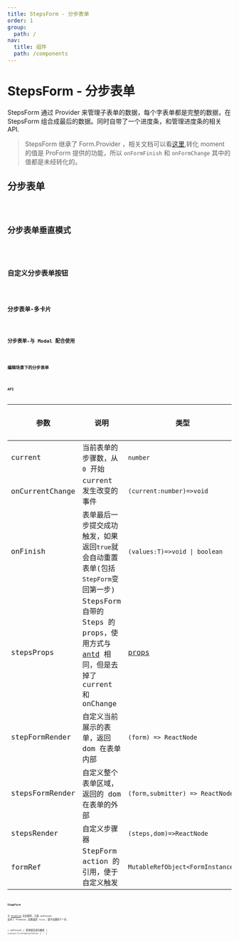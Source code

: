 ```yaml
---
title: StepsForm - 分步表单
order: 1
group:
  path: /
nav:
  title: 组件
  path: /components
---
```


# StepsForm - 分步表单

StepsForm 通过 Provider 来管理子表单的数据，每个字表单都是完整的数据，在 StepsForm 组合成最后的数据。同时自带了一个进度条，和管理进度条的相关 API.

> StepsForm 继承了 Form.Provider ，相关文档可以看[这里](https://ant.design/components/form-cn/#Form.Provider),转化 moment 的值是 ProForm 提供的功能，所以 `onFormFinish` 和 `onFormChange` 其中的值都是未经转化的。

## 分步表单

<code hideActions='["CSB"]' src="./demos/steps-from.tsx" height="532px" title="分步表单" />

## 分步表单垂直模式

<code hideActions='["CSB"]' src="./demos/steps-form-vertical.tsx" height="532px" title="分步表单垂直模式" />

## 自定义分步表单按钮

<code hideActions='["CSB"]' src="./demos/customize-steps-from.tsx" height="532px" title="自定义分步表单按钮"/>

## 分步表单-多卡片

<code hideActions='["CSB"]' src="./demos/multi-card-step-form.tsx"  background="#f5f5f5" height="868px" title="分步表单-多卡片"/>

## 分步表单-与 Modal 配合使用

<code hideActions='["CSB"]' src="./demos/modal-step-form.tsx"  background="#f5f5f5" height="32px" title="分步表单-与 Modal 配合使用"/>

## 编辑场景下的分步表单

<code hideActions='["CSB"]' src="./demos/add-or-edit-step-form.tsx" height="532px" title="自定义分步表单按钮"/>

## API

| 参数 | 说明 | 类型 | 默认值 |
| --- | --- | --- | --- |
| current | 当前表单的步骤数，从 `0` 开始 | `number` | 0 |
| onCurrentChange | current 发生改变的事件 | `(current:number)=>void` | - |
| onFinish | 表单最后一步提交成功触发，如果返回`true`就会自动重置表单(包括`StepForm`变回第一步) | `(values:T)=>void \| boolean` | - |
| stepsProps | StepsForm 自带的 Steps 的 props，使用方式与 [antd](https://ant.design/components/steps-cn/) 相同，但是去掉了 current 和 onChange | [props](https://ant.design/components/steps-cn/#API) | - |
| stepFormRender | 自定义当前展示的表单，返回 dom 在表单内部 | `(form) => ReactNode` | - |
| stepsFormRender | 自定义整个表单区域，返回的 dom 在表单的外部 | `(form,submitter) => ReactNode` | - |
| stepsRender | 自定义步骤器 | `(steps,dom)=>ReactNode` | - |
| formRef | StepForm action 的引用，便于自定义触发 | `MutableRefObject<FormInstance>` | - |

### StepForm

与 [ProForm](/components/form) 完全相同，只是 onFinish 支持了 Promise，如果返回 `false`, 就不会跳转下一步。

| onFinish | 表单提交成功触发 | `(values:T)=>Promise<false>` | - |
